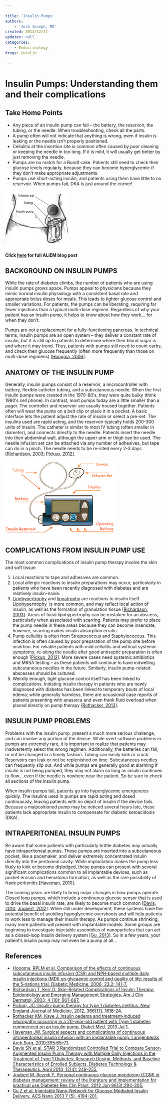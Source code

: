 ```yaml
---

title: 'Insulin Pumps'
authors:
    - 'Josh Joseph, MD'
created: 2013/12/11
updates: null
categories:
    - Endocrinology
drugs: insulin

---
```




# Insulin Pumps: Understanding them and their complications

## Take Home Points

-   Any piece of an insulin pump can fail – the battery, the reservoir, the tubing, or the needle. When troubleshooting, check all the parts.
-   A pump often will not indicate that anything is wrong, even if insulin is leaking or the needle isn’t properly positioned.
-   Cellulitis at the insertion site is common often caused by poor cleaning or keeping the needle in too long. If it is mild, it will usually get better by just removing the needle.
-   Pumps are no match for a Bundt cake. Patients still need to check their glucose levels regularly, because they can become hyperglycemic if they don’t make appropriate adjustments.
-   Pumps use short-acting insulin, and patients using them have little to no reservoir. When pumps fail, DKA is just around the corner!

![](image-1.png)

**Click [here](http://academiclifeinem.com/insulin-pumps-understanding-them-and-complications/) for full ALiEM blog post**

## BACKGROUND ON INSULIN PUMPS

While the rate of diabetes climbs, the number of patients who are using insulin pumps grows apace. Pumps appeal to physicians because they mimic normal insulin physiology with a consistent basal rate and appropriate bolus doses for meals. This leads to tighter glucose control and smaller variations. For patients, the pumps can be liberating, requiring far fewer injections than a typical multi-dose regimen. Regardless of why your patient has an insulin pump, it helps to know about how they work… for when they don’t.

Pumps are not a replacement for a fully-functioning pancreas. In technical terms, insulin pumps are an open system – they deliver a constant rate of insulin, but it is still up to patients to determine where their blood sugar is and where it may trend. Thus, patients with pumps still need to count carbs, and check their glucose frequently (often more frequently than those on multi-dose regimens) \[[Hoogma, 2006](www.ncbi.nlm.nih.gov/pubmed/?term=16433711)\].

## ANATOMY OF THE INSULIN PUMP

Generally, insulin pumps consist of a reservoir, a microcontroller with battery, flexible catheter tubing, and a subcutaneous needle. When the first insulin pumps were created in the 1970-80′s, they were quite bulky (think 1980′s cell phone). In contrast, most pumps today are a little smaller than a pager. The controller and reservoir are usually housed together. Patients often will wear the pump on a belt clip or place it in a pocket. A basic interface lets the patient adjust the rate of insulin or select a pre-set. The insulins used are rapid acting, and the reservoir typically holds 200-300 units of insulin. The catheter is similar to most IV tubing (often smaller in diameter), and connects directly to the needle. Patients insert the needle into their abdominal wall, although the upper arm or thigh can be used. The needle infusion set can be attached via any number of adhesives, but tape can do in a pinch. The needle needs to be re-sited every 2-3 days \[[Richardson, 2003](http://www.ncbi.nlm.nih.gov/pubmed/?term=14507228); [Pickup, 2012](http://www.ncbi.nlm.nih.gov/pubmed/16912828)\].

![](image-2.png)

## COMPLICATIONS FROM INSULIN PUMP USE

The most common complications of insulin pump therapy involve the skin and soft tissue.

1.  Local reactions to tape and adhesives are common.
2.  Local allergic reactions to insulin preparations may occur, particularly in patients who have been recently diagnosed with diabetes and are relatively insulin-naive. 
3.  [Lipohypertrophy](http://academiclifeinem.com/insulin-pumps-understanding-them-and-complications/lump%20under%20the%20skin%20caused%20by%20accumulation%20of%20extra%20fat%20at%20the%20site%20of%20many%20subcutaneous%20injections%20of%20insulin) and [lipoatrophy](http://en.wikipedia.org/wiki/Lipoatrophy) are reactions to insulin itself. Lipohypertrophy  is more common, and may reflect local action of insulin, as well as the formation of granulation tissue \[[Richardson, 2003](http://www.ncbi.nlm.nih.gov/pubmed/?term=14507228)\]. Areas of focal lipohypertrophy can be mistaken for an abscess, particularly when associated with scarring. Patients may prefer to place the pump needle in these areas because they can become insensate; however, scarring makes insulin absorption erratic. 
4.  Pump cellulitis is often from Streptococcus and Staphylococcus. This infection is often caused by poor preparation of the pump site before insertion. For reliable patients with mild cellulitis and without systemic symptoms, re-siting the needle after good antiseptic preparation is often enough \[[Pickup, 2012](http://www.ncbi.nlm.nih.gov/pubmed/16912828)\]. More severe cases need systemic antibiotics and MRSA testing – as these patients will continue to have indwelling subcutaneous needles in the future. Similarly, insulin pump-related abscesses should be cultured.
5.  Weirdly enough, tight glucose control itself has been linked to complications. Initiating insulin therapy in patients who are newly diagnosed with diabetes has been linked to temporary bouts of local edema; while generally harmless, there are occasional case reports of patients presenting with anasarca and even frank fluid overload when placed directly on pump therapy \[[Rothacker, 2013](http://www.ncbi.nlm.nih.gov/pubmed/?term=23815567)\].

## INSULIN PUMP PROBLEMS

Problems with the insulin pump  present a much more serious challenge, and can involve any portion of the device. While overt software problems in pumps are extremely rare, it is important to realize that patients may inadvertently select the wrong regimen. Additionally, the batteries can fail, or not be changed in a timely fashion. Tubing can easily kink or crack. Reservoirs can leak or not be replenished on time. Subcutaneous needles can frequently slip out. And while pumps are generally good at alarming if insulin is not being pumped, they may not alarm so long as insulin continues to flow… even if the needle is nowhere near the patient. So be sure to check all sections of the insulin pump.

When insulin pumps fail, patients go into hyperglycemic emergencies quickly. The insulins used in pumps are rapid acting and dosed continuously, leaving patients with no depot of insulin if the device fails. Because a malpositioned pump may be noticed several hours late, these patients lack appropriate insulin to compensate for diabetic ketoacidosis (DKA).

## INTRAPERITONEAL INSULIN PUMPS

Be aware that some patients with particularly brittle diabetes may actually have intraperitoneal pumps. These pumps are inserted into a subcutaneous pocket, like a pacemaker, and deliver extremely concentrated insulin directly into the peritoneal cavity. While implantation makes the pump less likely to kink or become dislodged, these pumps can present with several significant complications common to all implantable devices, such as pocket erosion and hematoma formation, as well as the rare possibility of frank peritonitis \[[Haveman, 2010](http://www.ncbi.nlm.nih.gov/pubmed/19048281)\].

The coming years are likely to bring major changes in how pumps operate. Closed loop pumps, which include a continuous glucose sensor that is used to drive the basal insulin rate, are likely to become much common \[[Davis, 2010](http://www.ncbi.nlm.nih.gov/pubmed/?term=20210562); [Joubert, 2012](http://www.ncbi.nlm.nih.gov/pubmed/22209014)\]. While still under development, these systems have the potential benefit of avoiding hypoglycemic overshoots and will help patients to work less to manage their insulin therapy. As pumps continue shrinking, many more patients will present with implantable models. Some groups are beginning to investigate injectable assemblies of nanoparticles that can act as a closed-loop insulin delivery system \[[Gu, 2013](http://www.ncbi.nlm.nih.gov/pubmed/23638642)\]. So in a few years, your patient’s insulin pump may not even be a pump at all…

## References

-   [Hoogma, RPLM et al. Comparison of the effects of continuous subcutaneous insulin infusion (CSII) and NPH‐based multiple daily insulin injections (MDI) on glycaemic control and quality of life: results of the 5‐nations trial. Diabetic Medicine. 2006; 23.2: 141-7.](http://www.ncbi.nlm.nih.gov/pubmed/?term=16433711)
-   [Richardson T, Kerr D. Skin-Related Complications of Insulin Therapy: Epidemiology and Emerging Management Strategies. Am J Clin Dermatol, 2003; 4 (10): 661-667.](http://www.ncbi.nlm.nih.gov/pubmed/?term=14507228)
-   [Pickup, JC. Insulin-pump therapy for type 1 diabetes mellitus. New England Journal of Medicine, 2012, 366(17), 1616-24.](http://www.ncbi.nlm.nih.gov/pubmed/16912828)
-   [Rothacker KM, Kaye J. Insulin oedema and treatment-induced neuropathy occurring in a 20-year-old patient with Type 1 diabetes commenced on an insulin pump. Diabet Med. 2013 Jul 1.](http://www.ncbi.nlm.nih.gov/pubmed/?term=23815567)
-   [Haveman JW. Surgical aspects and complications of continuous intraperitoneal insulin infusion with an implantable pump. Langenbecks Arch Surg, 2010;395:65–71.](http://www.ncbi.nlm.nih.gov/pubmed/19048281)
-   [Davis SN et al. STAR 3 Randomized Controlled Trial to Compare Sensor-Augmented Insulin Pump Therapy with Multiple Daily Injections in the Treatment of Type 1 Diabetes: Research Design, Methods, and Baseline Characteristics of Enrolled Subjects. Diabetes Technology & Therapeutics. April 2010, 12(4): 249-255.](http://www.ncbi.nlm.nih.gov/pubmed/?term=20210562)
-   [Joubert M, Reznik Y. Personal continuous glucose monitoring (CGM) in diabetes management: review of the literature and implementation for practical use.Diabetes Res Clin Pract. 2012 Jun;96(3):294-305.](http://www.ncbi.nlm.nih.gov/pubmed/22209014)
-   [Gu Z et al. Injectable Nano-Network for Glucose-Mediated Insulin Delivery. ACS Nano 2013 7 (5), 4194-201.](http://www.ncbi.nlm.nih.gov/pubmed/23638642)
